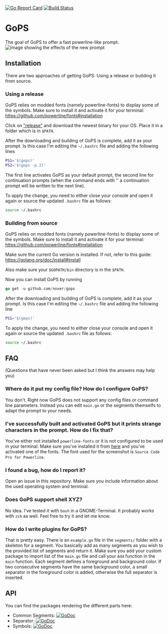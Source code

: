 [![Go Report Card](https://goreportcard.com/badge/github.com/noxer/gops)](https://goreportcard.com/report/github.com/noxer/gops)
[![Build Status](https://travis-ci.org/noxer/gops.svg?branch=master)](https://travis-ci.org/noxer/gops)

# GoPS
The goal of GoPS to offer a fast powerline-like prompt.
![image showing the effects of the new prompt](https://raw.githubusercontent.com/noxer/gops/master/img/example.png)

## Installation
There are two approaches of getting GoPS: Using a release or building it from source.

### Using a release
GoPS relies on modded fonts (namely powerline-fonts) to display some of the symbols. Make sure to install it and activate it for your terminal: <https://github.com/powerline/fonts#installation>

Click on ["release"](https://github.com/noxer/gops/releases) and download the newest binary for your OS. Place it in a folder which is in `$PATH`.

After the downloading and building of GoPS is complete, add it as your prompt. Is this case I'm editing the `~/.bashrc` file and adding the following lines

```bash
PS1='$(gops)'
PS2='$(gops -p 2)'
```

The first line activates GoPS as your default prompt, the second line for continuation prompts (when the command ends with '\' a continuation prompt will be written to the next line).

To apply the change, you need to either close your console and open it again or source the updated `.bashrc` file as follows:

```bash
source ~/.bashrc
```

### Building from source
GoPS relies on modded fonts (namely powerline-fonts) to display some of the symbols. Make sure to install it and activate it for your terminal: <https://github.com/powerline/fonts#installation>

Make sure the current Go version is installed. If not, refer to this guide: <https://golang.org/doc/install#install>

Also make sure your `$GOPATH/bin` directory is in the `$PATH`.

Now you can install GoPS by running

```go
go get -u github.com/noxer/gops
```

After the downloading and building of GoPS is complete, add it as your prompt. Is this case I'm editing the `~/.bashrc` file and adding the following line

```bash
PS1='$(gops)'
```

To apply the change, you need to either close your console and open it again or source the updated `.bashrc` file as follows:

```bash
source ~/.bashrc
```

## FAQ
(Questions that have never been asked but I think the answers may help you)

### Where do it put my config file? How do I configure GoPS?
You don't. Right now GoPS does not support any config files or command line parameters. Instead you can edit `main.go` or the segments themselfs to adapt the prompt to your needs.

### I've successfully built and activated GoPS but it prints strange characters in the prompt. How do I fix that?
You've either not installed `powerline-fonts` or it is not configured to be used in your terminal. Make sure you've installed it from [here](https://github.com/powerline/fonts#installation) and you've activated one of the fonts. The font used for the screenshot is `Source Code Pro for Powerline`.

### I found a bug, how do I report it?
Open an issue in this repository. Make sure you include information about the used operating system and terminal.

### Does GoPS support shell XYZ?
No idea. I've tested it with `bash` in a GNOME-Terminal. It probably works with `zsh` as well. Feel free to try it and let me know.

### How do I write plugins for GoPS?
That is pretty easy. There is an `example.go` file in the `segments/` folder with a skeleton for a segment. You basically add as many segments as you wish to the provided list of segments and return it. Make sure you add your custom package to import list of the `main.go` file and call your `Add` function in the `main` function. Each segment defines a foreground and background color. If two consecutive segments have the same background color, a small separator in the foreground color is added, otherwise the full separator is inserted.

## API
You can find the packages rendering the different parts here:

* Common Segments: [![GoDoc](https://godoc.org/github.com/noxer/gops/segments/common?status.svg)](https://godoc.org/github.com/noxer/gops/segments)
* Separator: [![GoDoc](https://godoc.org/github.com/noxer/gops/separator?status.svg)](https://godoc.org/github.com/noxer/gops/separator)
* Symbols: [![GoDoc](https://godoc.org/github.com/noxer/gops/symbols?status.svg)](https://godoc.org/github.com/noxer/gops/symbols)
